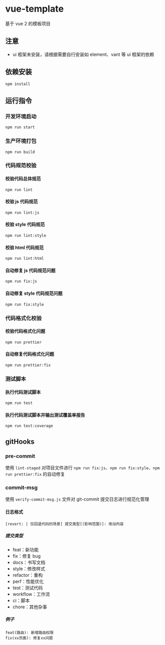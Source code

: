 # vue-template

基于 vue 2 的模板项目

## 注意

- ui 框架未安装，请根据需要自行安装如 element、vant 等 ui 框架的依赖

## 依赖安装

```text
npm install
```

## 运行指令

### 开发环境启动

```text
npm run start
```

### 生产环境打包

```text
npm run build
```

### 代码规范校验

#### 校验代码总体规范

```text
npm run lint
```

#### 校验 js 代码规范

```text
npm run lint:js
```

#### 校验 style 代码规范

```text
npm run lint:style
```

#### 校验 html 代码规范

```text
npm run lint:html
```

#### 自动修复 js 代码规范问题

```text
npm run fix:js
```

#### 自动修复 style 代码规范问题

```text
npm run fix:style
```

### 代码格式化校验

#### 校验代码格式化问题

```text
npm run prettier
```

#### 自动修复代码格式化问题

```text
npm run prettier:fix
```

### 测试脚本

#### 执行代码测试脚本

```text
npm run test
```

#### 执行代码测试脚本并输出测试覆盖率报告

```text
npm run test:coverage
```

## gitHooks

### pre-commit

使用 `lint-staged` 对项目文件进行 `npm run fix:js`、`npm run fix:style`、`npm run prettier:fix` 的自动修复

### commit-msg

使用 `verify-commit-msg.js` 文件对 git-commit 提交日志进行规范化管理

#### 日志格式

```text
[revert: | 仅回退代码的场景] 提交类型[(影响范围)]: 改动内容
```

##### 提交类型

- feat：新功能
- fix：修复 bug
- docs：书写文档
- style：修改样式
- refactor：重构
- perf：性能优化
- test：测试代码
- workflow：工作流
- ci：脚本
- chore：其他杂事

##### 例子

```text
feat(路由): 新增路由权限
fix(xx页面): 修复xx问题
```
